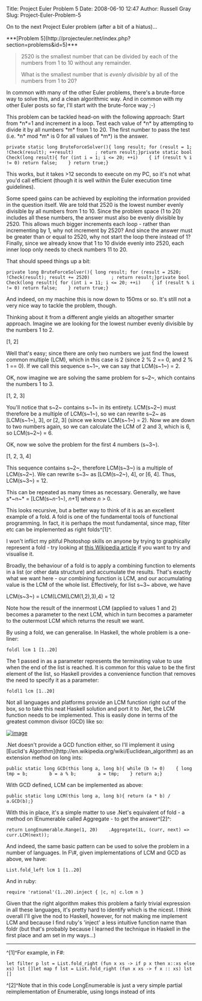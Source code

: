 Title: Project Euler Problem 5
Date: 2008-06-10 12:47
Author: Russell Gray
Slug: Project-Euler-Problem-5

On to the next Project Euler problem (after a bit of a hiatus)...

<p>
***[Problem
5](http://projecteuler.net/index.php?section=problems&id=5)***  

> 2520 is the smallest number that can be divided by each of the numbers
> from 1 to 10 without any remainder.
>
> </p>
> What is the smallest number that is
> <dfn title="divisible with no remainder">evenly divisible</dfn> by all
> of the numbers from 1 to 20?

In common with many of the other Euler problems, there's a brute-force
way to solve this, and a clean algorithmic way. And in common with my
other Euler posts so far, I'll start with the brute-force way ;-)

<p>
This problem can be tackled head-on with the following approach: Start
from *n*=1 and increment in a loop. Test each value of *n* by attempting
to divide it by all numbers *m* from 1 to 20. The first number to pass
the test (i.e. *n* mod *m* is 0 for all values of *m*) is the answer.

    private static long BruteForceSolver(){ long result; for (result = 1; !Check(result); ++result)        ; return result;}private static bool Check(long result){ for (int i = 1; i <= 20; ++i)    { if (result % i != 0) return false;    } return true;}

This works, but it takes \>12 seconds to execute on my PC, so it's not
what you'd call efficient (though it is well within the Euler execution
time guidelines).

Some speed gains can be achieved by exploiting the information provided
in the question itself. We are told that 2520 is the lowest number
evenly divisible by all numbers from 1 to 10. Since the problem space (1
to 20) includes all these numbers, the answer must also be evenly
divisible by 2520. This allows much bigger increments each loop - rather
than incrementing by 1, why not increment by 2520? And since the answer
must be greater than or equal to 2520, why not start the loop there
instead of 1? Finally, since we already know that 1 to 10 divide evenly
into 2520, each inner loop only needs to check numbers 11 to 20.

<p>
That should speed things up a bit:

    private long BruteForceSolver(){ long result; for (result = 2520; !Check(result); result += 2520)        ; return result;}private bool Check(long result){ for (int i = 11; i <= 20; ++i)    { if (result % i != 0) return false;    } return true;}

And indeed, on my machine this is now down to 150ms or so. It's still
not a very nice way to tackle the problem, though.

Thinking about it from a different angle yields an altogether smarter
approach. Imagine we are looking for the lowest number evenly divisible
by the numbers 1 to 2.

[1, 2]

Well that's easy; since there are only two numbers we just find the
lowest common multiple (LCM), which in this case is 2 (since 2 % 2 == 0,
and 2 % 1 == 0). If we call this sequence s~1~, we can say that
LCM(s~1~) = 2.

OK, now imagine we are solving the same problem for s~2~, which contains
the numbers 1 to 3.

[1, 2, 3]

You'll notice that s~2~ contains s~1~ in its entirety. LCM(s~2~) must
therefore be a multiple of LCM(s~1~), so we can rewrite s~2~ as
[LCM(s~1~), 3], or [2, 3] (since we know LCM(s~1~) = 2). Now we are down
to two numbers again, so we can calculate the LCM of 2 and 3, which is
6, so LCM(s~2~) = 6.

OK, now we solve the problem for the first 4 numbers (s~3~).

[1, 2, 3, 4]

This sequence contains s~2~, therefore LCM(s~3~) is a multiple of
LCM(s~2~). We can rewrite s~3~ as [LCM(s~2~), 4], or [6, 4]. Thus,
LCM(s~3~) = 12.

This can be repeated as many times as necessary. Generally, we have
s*~n~* = [LCM(s~*n*-1~), *n*+1] where *n* \> 0.

This looks recursive, but a better way to think of it is as an excellent
example of a fold. A fold is one of the fundamental tools of functional
programming. In fact, it is perhaps the most fundamental, since map,
filter etc can be implemented as right folds^[1]^.

I won't inflict my pitiful Photoshop skills on anyone by trying to
graphically represent a fold - try looking at [this Wikipedia
article](http://en.wikipedia.org/wiki/Fold_(higher-order_function)) if
you want to try and visualise it.

Broadly, the behaviour of a fold is to apply a combining function to
elements in a list (or other data structure) and accumulate the results.
That's exactly what we want here - our combining function is LCM, and
our accumulating value is the LCM of the whole list. Effectively, for
list s~3~ above, we have

LCM(s~3~) = LCM(LCM(LCM(1,2),3),4) = 12

Note how the result of the innermost LCM (applied to values 1 and 2)
becomes a parameter to the next LCM, which in turn becomes a parameter
to the outermost LCM which returns the result we want.

<p>
By using a fold, we can generalise. In Haskell, the whole problem is a
one-liner:

    foldl lcm 1 [1..20]

<p>
The 1 passed in as a parameter represents the terminating value to use
when the end of the list is reached. It is common for this value to be
the first element of the list, so Haskell provides a convenience
function that removes the need to specify it as a parameter:

    foldl1 lcm [1..20]

Not all languages and platforms provide an LCM function right out of the
box, so to take this neat Haskell solution and port it to .Net, the LCM
function needs to be implemented. This is easily done in terms of the
greatest common divisor (GCD) like so:

[](http://en.wikipedia.org/wiki/Least_common_multiple#Calculating_the_least_common_multiple)

[![image](http://upload.wikimedia.org/math/4/d/2/4d244548521249d1b5a71941506d5f41.png)](http://en.wikipedia.org/wiki/Least_common_multiple#Calculating_the_least_common_multiple)

<p>
.Net doesn't provide a GCD function either, so I'll implement it using
[Euclid's Algorithm](http://en.wikipedia.org/wiki/Euclidean_algorithm)
as an extension method on long ints:

    public static long GCD(this long a, long b){ while (b != 0)    { long tmp = b;        b = a % b;        a = tmp;    } return a;}

<p>
With GCD defined, LCM can be implemented as above:

    public static long LCM(this long a, long b){ return (a * b) / a.GCD(b);}

<p>
With this in place, it's a simple matter to use .Net's equivalent of
fold - a method on IEnumerable<t> called Aggregate - to get the
answer^[2]^: </t>

    return LongEnumerable.Range(1, 20)    .Aggregate(1L, (curr, next) => curr.LCM(next));

<p>
And indeed, the same basic pattern can be used to solve the problem in a
number of languages. In F\#, given implementations of LCM and GCD as
above, we have:

    List.fold_left lcm 1 [1..20]

<p>
And in ruby:

    require 'rational'(1..20).inject { |c, n| c.lcm n }

Given that the right algorithm makes this problem a fairly trivial
expression in all these languages, it's pretty hard to identify which is
the nicest. I think overall I'll give the nod to Haskell, however, for
not making me implement LCM and because I find ruby's 'inject' a less
intuitive function name than foldr (but that's probably because I
learned the technique in Haskell in the first place and am set in my
ways...)

* * * * *

^[1]^For example, in F\#:

    let filter p lst = List.fold_right (fun x xs -> if p x then x::xs else xs) lst []let map f lst = List.fold_right (fun x xs -> f x :: xs) lst []

^[2]^Note that in this code LongEnumerable is just a very simple partial
reimplementation of Enumerable, using longs instead of ints
